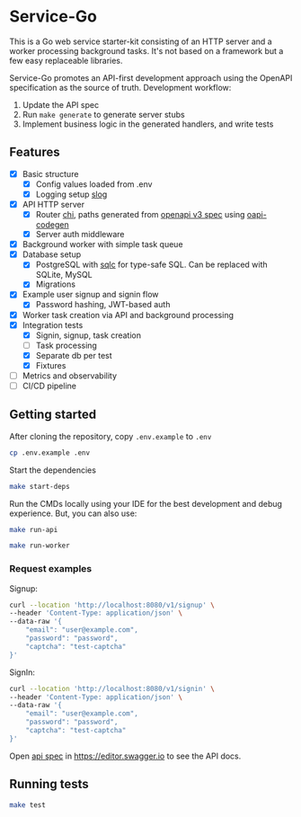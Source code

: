 # Service-Go

This is a Go web service starter-kit consisting of an HTTP server and a worker processing background tasks.
It's not based on a framework but a few easy replaceable libraries.

Service-Go promotes an API-first development approach using the OpenAPI specification as the source of truth. Development workflow:
1. Update the API spec
2. Run `make generate` to generate server stubs
3. Implement business logic in the generated handlers, and write tests

## Features

- [x] Basic structure
  - [x] Config values loaded from .env
  - [x] Logging setup [slog](https://pkg.go.dev/log/slog)
- [x] API HTTP server
  - [x] Router [chi](https://pkg.go.dev/github.com/go-chi/chi/v5), paths generated from [openapi v3 spec](./api.yaml) using [oapi-codegen](https://github.com/oapi-codegen/oapi-codegen)
  - [x] Server auth middleware
- [x] Background worker with simple task queue
- [x] Database setup
  - [x] PostgreSQL with [sqlc](https://docs.sqlc.dev/en/stable/index.html) for type-safe SQL. Can be replaced with SQLite, MySQL
  - [x] Migrations
- [x] Example user signup and signin flow
  - [x] Password hashing, JWT-based auth
- [x] Worker task creation via API and background processing
- [x] Integration tests
  - [x] Signin, signup, task creation
  - [ ] Task processing
  - [x] Separate db per test
  - [x] Fixtures
- [ ] Metrics and observability
- [ ] CI/CD pipeline

## Getting started

After cloning the repository, copy `.env.example` to `.env`

```sh
cp .env.example .env
```

Start the dependencies

```sh
make start-deps
```

Run the CMDs locally using your IDE for the best development and debug experience. But, you can also use:

```sh
make run-api
```

```sh
make run-worker
```

### Request examples

Signup:
```sh
curl --location 'http://localhost:8080/v1/signup' \
--header 'Content-Type: application/json' \
--data-raw '{
    "email": "user@example.com",
    "password": "password",
    "captcha": "test-captcha"
}'
```

SignIn:
```sh
curl --location 'http://localhost:8080/v1/signin' \
--header 'Content-Type: application/json' \
--data-raw '{
    "email": "user@example.com",
    "password": "password",
    "captcha": "test-captcha"
}'
```

Open [api spec](./api.yaml) in https://editor.swagger.io to see the API docs.

## Running tests

```sh
make test
```
